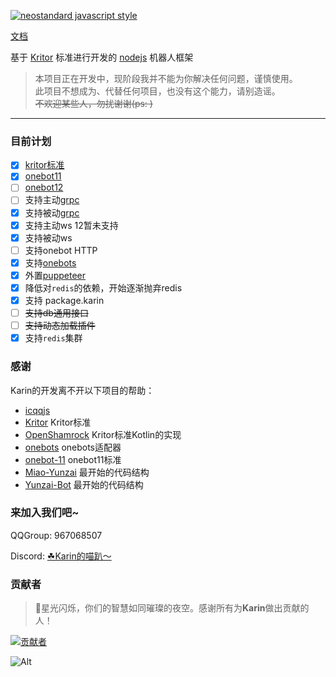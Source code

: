 [![neostandard javascript style](https://img.shields.io/badge/code_style-neostandard-brightgreen?style=flat)](https://github.com/neostandard/neostandard)

[文档](https://karinjs.github.io/Karin/)

基于 [Kritor](https://github.com/KarinJS/kritor-kotlin) 标准进行开发的 [nodejs](https://nodejs.org/en) 机器人框架  

> 本项目正在开发中，现阶段我并不能为你解决任何问题，谨慎使用。  
> 此项目不想成为、代替任何项目，也没有这个能力，请别造谣。  
> ~~不欢迎某些人，勿扰谢谢(ps: )~~  

---

### 目前计划

- [x] [kritor标准](https://github.com/KarinJS/kritor)
- [x] [onebot11](https://github.com/botuniverse/onebot-11)
- [ ] [onebot12](https://onebot.dev/)
- [ ] 支持主动[grpc](https://grpc.io/)
- [x] 支持被动[grpc](https://grpc.io/)
- [x] 支持主动ws 12暂未支持
- [x] 支持被动ws
- [ ] 支持onebot HTTP
- [x] 支持[onebots](https://github.com/lc-cn/onebots)
- [x] 外置[puppeteer](https://github.com/KarinJS/karin-plugin-puppeteer)
- [x] 降低对`redis`的依赖，开始逐渐抛弃redis
- [x] 支持 package.karin
- [ ] ~~支持db通用接口~~
- [ ] ~~支持动态加载插件~~
- [x] 支持`redis`集群

### 感谢

Karin的开发离不开以下项目的帮助：

- [icqqjs](https://github.com/icqqjs)
- [Kritor](https://github.com/KarinJS/kritor) Kritor标准
- [OpenShamrock](https://github.com/whitechi73/OpenShamrock) Kritor标准Kotlin的实现
- [onebots](https://github.com/lc-cn/onebots) onebots适配器
- [onebot-11](https://github.com/botuniverse/onebot-11) onebot11标准
- [Miao-Yunzai](https://github.com/yoimiya-kokomi/Miao-Yunzai) 最开始的代码结构
- [Yunzai-Bot](https://gitee.com/le-niao/Yunzai-Bot) 最开始的代码结构

### 来加入我们吧~

QQGroup: 967068507 

Discord: [☘Karin的喵趴～](https://discord.com/channels/1251552521957408878/1251552521957408881)

### 贡献者

> 🌟星光闪烁，你们的智慧如同璀璨的夜空。感谢所有为**Karin**做出贡献的人！

[![贡献者](https://contributors-img.web.app/image?repo=KarinJS/Karin)](https://github.com/KarinJS/Karin/graphs/contributors)

![Alt](https://repobeats.axiom.co/api/embed/aaaa2759c8885691443a4d80e5753f975d4f250e.svg "Repobeats analytics image")
